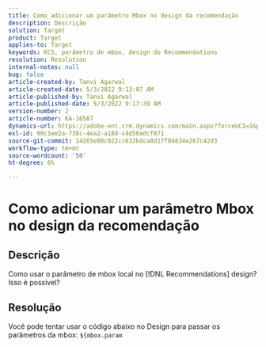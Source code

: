 ```yaml
---
title: Como adicionar um parâmetro Mbox no design da recomendação
description: Descrição
solution: Target
product: Target
applies-to: Target
keywords: KCS, parâmetro de mbox, design do Recommendations
resolution: Resolution
internal-notes: null
bug: false
article-created-by: Tanvi Agarwal
article-created-date: 5/3/2022 9:13:07 AM
article-published-by: Tanvi Agarwal
article-published-date: 5/3/2022 9:17:39 AM
version-number: 2
article-number: KA-16587
dynamics-url: https://adobe-ent.crm.dynamics.com/main.aspx?forceUCI=1&pagetype=entityrecord&etn=knowledgearticle&id=c1d4563a-c1ca-ec11-a7b5-6045bd00dca1
exl-id: 90c1ee2a-738c-4ea2-a188-c4d50adcf871
source-git-commit: 14265e80c022cc632bdca8d17f84834e267c42d3
workflow-type: tm+mt
source-wordcount: '50'
ht-degree: 6%

---
```


# Como adicionar um parâmetro Mbox no design da recomendação

## Descrição

Como usar o parâmetro de mbox local no [!DNL Recommendations] design? Isso é possível? 

## Resolução

Você pode tentar usar o código abaixo no Design para passar os parâmetros da mbox: `${mbox.param`
